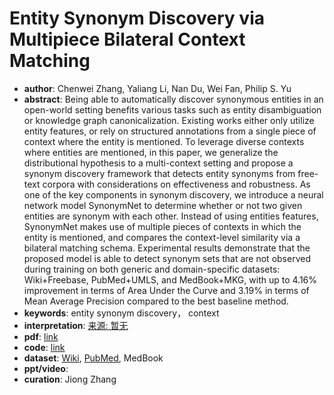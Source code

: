 # Entity Synonym Discovery via Multipiece Bilateral Context Matching
* **author**: Chenwei Zhang, Yaliang Li, Nan Du, Wei Fan, Philip S. Yu
* **abstract**: Being able to automatically discover synonymous entities in an open-world setting benefits various tasks such as entity disambiguation or knowledge graph canonicalization. Existing works either only utilize entity features, or rely on structured annotations from a single piece of context where the entity is mentioned. To leverage diverse contexts where entities are mentioned, in this paper, we generalize the distributional hypothesis to a multi-context setting and propose a synonym discovery framework that detects entity synonyms from free-text corpora with considerations on effectiveness and robustness. As one of the key components in synonym discovery, we introduce a neural network model SynonymNet to determine whether or not two given entities are synonym with each other. Instead of using entities features, SynonymNet makes use of multiple pieces of contexts in which the entity is mentioned, and compares the context-level similarity via a bilateral matching schema. Experimental results demonstrate that the proposed model is able to detect synonym sets that are not observed during training on both generic and domain-specific datasets: Wiki+Freebase, PubMed+UMLS, and MedBook+MKG, with up to 4.16% improvement in terms of Area Under the Curve and 3.19% in terms of Mean Average Precision compared to the best baseline method.
* **keywords**: entity synonym discovery， context
* **interpretation**: [来源: 暂无]()
* **pdf**: [link](https://www.ijcai.org/Proceedings/2020/199)
* **code**: [link](https://github.com/czhang99/SynonymNet)
* **dataset**: [Wiki](https://www.wikipedia.org/), [PubMed](https://www.ncbi.nlm.nih.gov/pubmed), MedBook
* **ppt/video**:
* **curation**: Jiong Zhang 